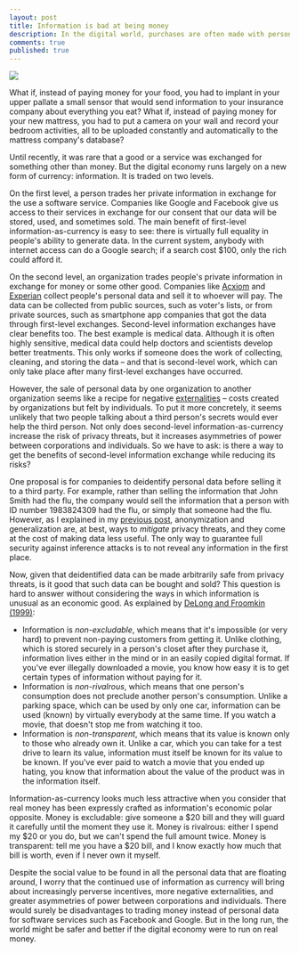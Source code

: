 ```yaml
---
layout: post
title: Information is bad at being money
description: In the digital world, purchases are often made with personal data rather than with money. This might turn out to be kind of absurd.
comments: true
published: true
---
```


![](../assets/img/info_bad_at_being_money/info_vs_money.png)

What if, instead of paying money for your food, you had to implant in your upper pallate a small sensor that would send information to your insurance company about everything you eat? What if, instead of paying money for your new mattress, you had to put a camera on your wall and record your bedroom activities, all to be uploaded constantly and automatically to the mattress company's database?

Until recently, it was rare that a good or a service was exchanged for something other than money. But the digital economy runs largely on a new form of currency: information. It is traded on two levels.

On the first level, a person trades her private information in exchange for the use a software service. Companies like Google and Facebook give us access to their services in exchange for our consent that our data will be stored, used, and sometimes sold. The main benefit of first-level information-as-currency is easy to see: there is virtually full equality in people's ability to generate data. In the current system, anybody with internet access can do a Google search; if a search cost \$100, only the rich could afford it.

On the second level, an organization trades people's private information in exchange for money or some other good. Companies like [Acxiom](https://en.wikipedia.org/wiki/Acxiom) and [Experian](https://en.wikipedia.org/wiki/Experian) collect people's personal data and sell it to whoever will pay. The data can be collected from public sources, such as voter's lists, or from private sources, such as smartphone app companies that got the data through first-level exchanges. Second-level information exchanges have clear benefits too. The best example is medical data. Although it is often highly sensitive, medical data could help doctors and scientists develop better treatments. This only works if someone does the work of collecting, cleaning, and storing the data – and that is second-level work, which can only take place after many first-level exchanges have occurred.

However, the sale of personal data by one organization to another organization seems like a recipe for negative [externalities](https://en.wikipedia.org/wiki/Externality) – costs created by organizations but felt by individuals. To put it more concretely, it seems unlikely that two people talking about a third person's secrets would ever help the third person. Not only does second-level information-as-currency increase the risk of privacy threats, but it increases asymmetries of power between corporations and individuals. So we have to ask: is there a way to get the benefits of second-level information exchange while reducing its risks?
 
One proposal is for companies to deidentify personal data before selling it to a third party. For example, rather than selling the information that John Smith had the flu, the company would sell the information that a person with ID number 1983824309 had the flu, or simply that someone had the flu. However, as I explained in my [previous post](https://laingdk.github.io/information-theory-and-tradeoffs-in-data-disclosure/), anonymization and generalization are, at best, ways to *mitigate* privacy threats, and they come at the cost of making data less useful. The only way to guarantee full security against inference attacks is to not reveal any information in the first place.
 
Now, given that deidentified data can be made arbitrarily safe from privacy threats, is it good that such data can be bought and sold? This question is hard to answer without considering the ways in which information is unusual as an economic good. As explained by [DeLong and Froomkin (1999)](http://personal.law.miami.edu/~froomkin/articles/spec.htm):
 
- Information is *non-excludable*, which means that it's impossible (or very hard) to prevent non-paying customers from getting it. Unlike clothing, which is stored securely in a person's closet after they purchase it, information lives either in the mind or in an easily copied digital format. If you've ever illegally downloaded a movie, you know how easy it is to get certain types of information without paying for it. 
- Information is *non-rivalrous*, which means that one person's consumption does not preclude another person's consumption. Unlike a parking space, which can be used by only one car, information can be used (known) by virtually everybody at the same time. If you watch a movie, that doesn't stop me from watching it too.
- Information is *non-transparent*, which means that its value is known only to those who already own it. Unlike a car, which you can take for a test drive to learn its value, information must itself be known for its value to be known. If you've ever paid to watch a movie that you ended up hating, you know that information about the value of the product was in the information itself.
 
Information-as-currency looks much less attractive when you consider that real money has been expressly crafted as information's economic polar opposite. Money is excludable: give someone a \$20 bill and they will guard it carefully until the moment they use it. Money is rivalrous: either I spend my \$20 or you do, but we can't spend the full amount twice. Money is transparent: tell me you have a \$20 bill, and I know exactly how much that bill is worth, even if I never own it myself.
 
Despite the social value to be found in all the personal data that are floating around, I worry that the continued use of information as currency will bring about increasingly perverse incentives, more negative externalities, and greater asymmetries of power between corporations and individuals. There would surely be disadvantages to trading money instead of personal data for software services such as Facebook and Google. But in the long run, the world might be safer and better if the digital economy were to run on real money.